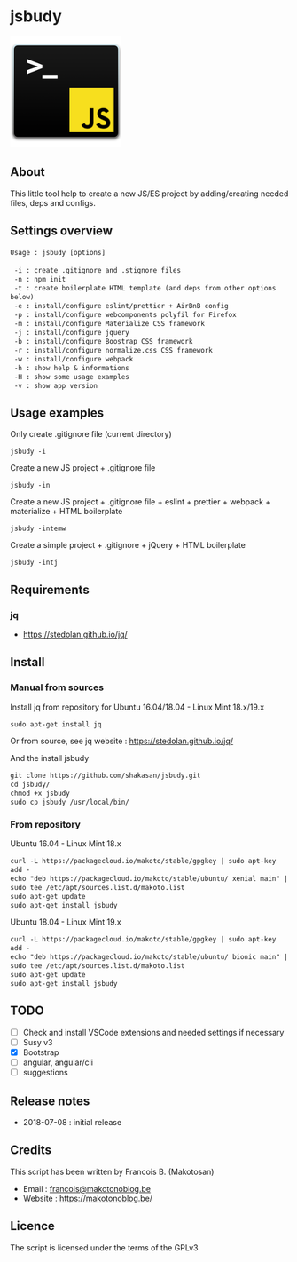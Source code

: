 # jsbudy

![jsbudy](pics/logo.png)

## About

This little tool help to create a new JS/ES project by adding/creating needed files, deps and configs.

## Settings overview

```shell
Usage : jsbudy [options]

 -i : create .gitignore and .stignore files
 -n : npm init
 -t : create boilerplate HTML template (and deps from other options below)
 -e : install/configure eslint/prettier + AirBnB config
 -p : install/configure webcomponents polyfil for Firefox
 -m : install/configure Materialize CSS framework
 -j : install/configure jquery
 -b : install/configure Boostrap CSS framework
 -r : install/configure normalize.css CSS framework
 -w : install/configure webpack
 -h : show help & informations
 -H : show some usage examples
 -v : show app version
```

## Usage examples

Only create .gitignore file (current directory)

```shell
jsbudy -i
```

Create a new JS project + .gitignore file

```shell
jsbudy -in
```

Create a new JS project + .gitignore file + eslint + prettier + webpack + materialize + HTML boilerplate

```shell
jsbudy -intemw
```

Create a simple project + .gitignore + jQuery + HTML boilerplate

```shell
jsbudy -intj
```

## Requirements

### jq

- https://stedolan.github.io/jq/

## Install

### Manual from sources

Install jq from repository for Ubuntu 16.04/18.04 - Linux Mint 18.x/19.x

```shell
sudo apt-get install jq
```

Or from source, see jq website : https://stedolan.github.io/jq/

And the install jsbudy

```shell
git clone https://github.com/shakasan/jsbudy.git
cd jsbudy/
chmod +x jsbudy
sudo cp jsbudy /usr/local/bin/
```

### From repository

Ubuntu 16.04 - Linux Mint 18.x

```shell
curl -L https://packagecloud.io/makoto/stable/gpgkey | sudo apt-key add -
echo "deb https://packagecloud.io/makoto/stable/ubuntu/ xenial main" | sudo tee /etc/apt/sources.list.d/makoto.list
sudo apt-get update
sudo apt-get install jsbudy
```

Ubuntu 18.04 - Linux Mint 19.x

```shell
curl -L https://packagecloud.io/makoto/stable/gpgkey | sudo apt-key add -
echo "deb https://packagecloud.io/makoto/stable/ubuntu/ bionic main" | sudo tee /etc/apt/sources.list.d/makoto.list
sudo apt-get update
sudo apt-get install jsbudy
```

## TODO

- [ ] Check and install VSCode extensions and needed settings if necessary
- [ ] Susy v3
- [x] Bootstrap
- [ ] angular, angular/cli
- [ ] suggestions

## Release notes

- 2018-07-08 : initial release

## Credits

This script has been written by Francois B. (Makotosan)

- Email : francois@makotonoblog.be
- Website : https://makotonoblog.be/

## Licence

The script is licensed under the terms of the GPLv3
